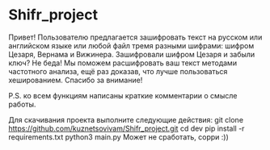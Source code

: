 # Shifr_project
Привет! Пользователю предлагается зашифровать текст на русском или английском языке или любой файл тремя разными шифрами: шифром Цезаря, Вернама и Вижинера. Зашифровали шифром Цезаря и забыли ключ? Не беда! Мы поможем расшифровать ваш текст методами частотного анализа, ещё раз доказав, что лучше пользоваться хешированием. Спасибо за внимание! 

P.S. ко всем функциям написаны краткие комментарии о смысле работы.  


Для скачивания проекта выполните следующие действия: 
git clone https://github.com/kuznetsovivam/Shifr_project.git
cd dev
pip install -r requirements.txt
python3 main.py
Может не сработать, сорри :))
